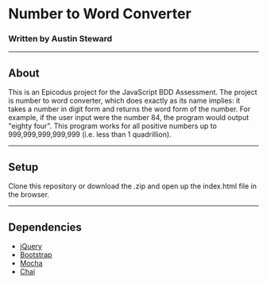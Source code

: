 # Number to Word Converter
### Written by Austin Steward
***
## About
This is an Epicodus project for the JavaScript BDD Assessment.
The project is number to word converter, which does exactly as its name implies: it takes a number in digit form and returns the word form of the number.
For example, if the user input were the number 84, the program would output "eighty four".
This program works for all positive numbers up to 999,999,999,999,999 (i.e. less than 1 quadrillion).
***
## Setup
Clone this repository or download the .zip and open up the index.html file in the browser.
***
## Dependencies
- [jQuery](http://jquery.com/ "jQuery")
- [Bootstrap](http://getbootstrap.com/ "Bootstrap")
- [Mocha](http://visionmedia.github.io/mocha/ "Mocha")
- [Chai](http://chaijs.com/ "Chai")
